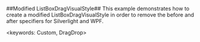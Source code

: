 ##Modified ListBoxDragVisualStyle##
This example demonstrates how to create a modified ListBoxDragVisualStyle in order to remove the before and after specifiers for Silverlight and WPF.

<keywords: Custom, DragDrop>